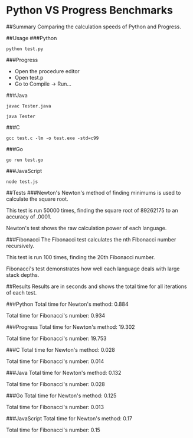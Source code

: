 Python VS Progress Benchmarks
=============================

##Summary
Comparing the calculation speeds of Python and Progress.

##Usage
###Python

`python test.py`

###Progress

-	Open the procedure editor
-	Open test.p
-	Go to Compile -> Run...

###Java

`javac Tester.java`

`java Tester`

###C

`gcc test.c -lm -o test.exe -std=c99`

###Go

`go run test.go`

###JavaScript

`node test.js`

##Tests
###Newton's
Newton's method of finding minimums is used to calculate the square root.

This test is run 50000 times, finding the square root of 89262175 to an accuracy of .0001.

Newton's test shows the raw calculation power of each language.

###Fibonacci
The Fibonacci test calculates the nth Fibonacci number recursively.

This test is run 100 times, finding the 20th Fibonacci number.

Fibonacci's test demonstrates how well each language deals with large stack depths.

##Results
Results are in seconds and shows the total time for all iterations of each test.

###Python
Total time for Newton's method: 0.884

Total time for Fibonacci's number: 0.934

###Progress
Total time for Newton's method: 19.302

Total time for Fibonacci's number: 19.753

###C
Total time for Newton's method: 0.028

Total time for Fibonacci's number: 0.014

###Java
Total time for Newton's method: 0.132

Total time for Fibonacci's number: 0.028

###Go
Total time for Newton's method: 0.125

Total time for Fibonacci's number: 0.013

###JavaScript
Total time for Newton's method: 0.17

Total time for Fibonacci's number: 0.15
